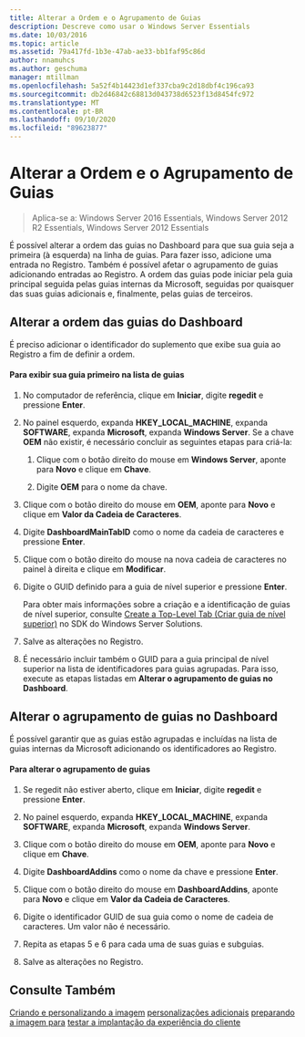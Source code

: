 ```yaml
---
title: Alterar a Ordem e o Agrupamento de Guias
description: Descreve como usar o Windows Server Essentials
ms.date: 10/03/2016
ms.topic: article
ms.assetid: 79a417fd-1b3e-47ab-ae33-bb1faf95c86d
author: nnamuhcs
ms.author: geschuma
manager: mtillman
ms.openlocfilehash: 5a52f4b14423d1ef337cba9c2d18dbf4c196ca93
ms.sourcegitcommit: db2d46842c68813d043738d6523f13d8454fc972
ms.translationtype: MT
ms.contentlocale: pt-BR
ms.lasthandoff: 09/10/2020
ms.locfileid: "89623877"
---
```

# <a name="change-the-order-and-grouping-of-tabs"></a>Alterar a Ordem e o Agrupamento de Guias

>Aplica-se a: Windows Server 2016 Essentials, Windows Server 2012 R2 Essentials, Windows Server 2012 Essentials

É possível alterar a ordem das guias no Dashboard para que sua guia seja a primeira (à esquerda) na linha de guias. Para fazer isso, adicione uma entrada no Registro. Também é possível afetar o agrupamento de guias adicionando entradas ao Registro. A ordem das guias pode iniciar pela guia principal seguida pelas guias internas da Microsoft, seguidas por quaisquer das suas guias adicionais e, finalmente, pelas guias de terceiros.

## <a name="change-the-order-of-the-tabs-in-the-dashboard"></a>Alterar a ordem das guias do Dashboard
 É preciso adicionar o identificador do suplemento que exibe sua guia ao Registro a fim de definir a ordem.

#### <a name="to-display-your-tab-first-in-the-list-of-tabs"></a>Para exibir sua guia primeiro na lista de guias

1.  No computador de referência, clique em **Iniciar**, digite **regedit** e pressione **Enter**.

2.  No painel esquerdo, expanda **HKEY_LOCAL_MACHINE**, expanda **SOFTWARE**, expanda **Microsoft**, expanda **Windows Server**. Se a chave **OEM** não existir, é necessário concluir as seguintes etapas para criá-la:

    1.  Clique com o botão direito do mouse em **Windows Server**, aponte para **Novo** e clique em **Chave**.

    2.  Digite **OEM** para o nome da chave.

3.  Clique com o botão direito do mouse em **OEM**, aponte para **Novo** e clique em **Valor da Cadeia de Caracteres**.

4.  Digite **DashboardMainTabID** como o nome da cadeia de caracteres e pressione **Enter**.

5.  Clique com o botão direito do mouse na nova cadeia de caracteres no painel à direita e clique em **Modificar**.

6.  Digite o GUID definido para a guia de nível superior e pressione **Enter**.

     Para obter mais informações sobre a criação e a identificação de guias de nível superior, consulte [Create a Top-Level Tab (Criar guia de nível superior)](/previous-versions/windows/server-essentials/gg513957(v=msdn.10)) no SDK do Windows Server Solutions.

7.  Salve as alterações no Registro.

8.  É necessário incluir também o GUID para a guia principal de nível superior na lista de identificadores para guias agrupadas. Para isso, execute as etapas listadas em **Alterar o agrupamento de guias no Dashboard**.

## <a name="change-the-grouping-of-tabs-in-the-dashboard"></a>Alterar o agrupamento de guias no Dashboard
 É possível garantir que as guias estão agrupadas e incluídas na lista de guias internas da Microsoft adicionando os identificadores ao Registro.

#### <a name="to-change-the-grouping-of-tabs"></a>Para alterar o agrupamento de guias

1.  Se regedit não estiver aberto, clique em **Iniciar**, digite **regedit** e pressione **Enter**.

2.  No painel esquerdo, expanda **HKEY_LOCAL_MACHINE**, expanda **SOFTWARE**, expanda **Microsoft**, expanda **Windows Server**.

3.  Clique com o botão direito do mouse em **OEM**, aponte para **Novo** e clique em **Chave**.

4.  Digite **DashboardAddins** como o nome da chave e pressione **Enter**.

5.  Clique com o botão direito do mouse em **DashboardAddins**, aponte para **Novo** e clique em **Valor da Cadeia de Caracteres**.

6.  Digite o identificador GUID de sua guia como o nome de cadeia de caracteres. Um valor não é necessário.

7.  Repita as etapas 5 e 6 para cada uma de suas guias e subguias.

8.  Salve as alterações no Registro.

## <a name="see-also"></a>Consulte Também
 [Criando e personalizando a imagem](Creating-and-Customizing-the-Image.md) [personalizações adicionais](Additional-Customizations.md) [preparando a imagem para](Preparing-the-Image-for-Deployment.md) [testar a implantação da experiência do cliente](Testing-the-Customer-Experience.md)